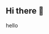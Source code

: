 ## Hi there 👋

hello
<!--
**DashaShmi/DashaShmi** is a ✨ _special_ ✨ repository because its `README.md` (this file) appears on your GitHub profile.

###🧑‍💻 About Me

Я фронтенд-разработчица. Хочу развиваться в продуктовой компании, особенно в сфере FemTech или Eco-sustainability. Но также открыта к аутсорс-проектам и агентствам — сейчас для меня главное набираться опыта и расти.

- 💼 Ранее работала IT-рекрутером и хорошо понимаю процессы внутри IT-команд. Этот опыт помог мне осознать, что я хочу создавать продукт сама — не подбирать людей под него, а влиять на его форму и логику напрямую.
- 🛠 Фронтенд привлекает меня, потому что я люблю, когда интерфейс сделан с заботой о пользователе. Мне нравится продумывать сценарии, усиливать впечатление от дизайна интерактивностью и видеть результат своей работы.
- 🤝 Хочу работать в сильной команде с возможностью учиться у опытных коллег.
- ⚡ Ищу возможность долгосрочного роста и вклада в развитие продукта, вот мое [резюме]()

### 🌿 Хобби
Веду Eco-sustainability проект по изготовлению аксессуаров из переработанных материалов[Snova Upcycle](https://www.instagram.com/snova.upcycle)
Увлекаюсь плаванием, люблю хайкинг и путешествия.

-->
